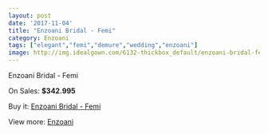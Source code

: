 ```yaml
---
layout: post
date: '2017-11-04'
title: "Enzoani Bridal - Femi"
category: Enzoani
tags: ["elegant","femi","demure","wedding","enzoani"]
image: http://img.idealgown.com/6132-thickbox_default/enzoani-bridal-femi.jpg
---
```

Enzoani Bridal - Femi

On Sales: **$342.995**
<a href="https://www.idealgown.com/en/enzoani/2671-enzoani-bridal-femi.html"><amp-img layout="responsive" width="600" height="600" src="//img.idealgown.com/6132-thickbox_default/enzoani-bridal-femi.jpg" alt="Enzoani Bridal - Femi 0" /></a>

Buy it: [Enzoani Bridal - Femi](https://www.idealgown.com/en/enzoani/2671-enzoani-bridal-femi.html "Enzoani Bridal - Femi")

View more: [Enzoani](https://www.idealgown.com/en/32-enzoani "Enzoani")